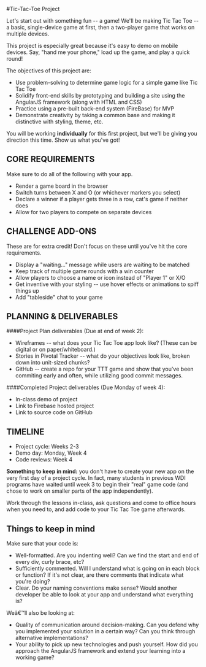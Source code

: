 #Tic-Tac-Toe Project

Let's start out with something fun -- a game! We'll be making Tic Tac Toe -- a basic, single-device game at first, then a two-player game that works on multiple devices.

This project is especially great because it's easy to demo on mobile devices. Say, "hand me your phone," load up the game, and play a quick round!

The objectives of this project are:

* Use problem-solving to determine game logic for a simple game like Tic Tac Toe
* Solidify front-end skills by prototyping and building a site using the AngularJS framework (along with HTML and CSS)
* Practice using a pre-built back-end system (FireBase) for MVP
* Demonstrate creativity by taking a common base and making it distinctive with styling, theme, etc.


You will be working **individually** for this first project, but we'll be giving you direction this time. Show us what you've got!

## CORE REQUIREMENTS
Make sure to do all of the following with your app.

* Render a game board in the browser
* Switch turns between X and O (or whichever markers you select)
* Declare a winner if a player gets three in a row, cat's game if neither does
* Allow for two players to compete on separate devices

## CHALLENGE ADD-ONS
These are for extra credit! Don't focus on these until you've hit the core requirements.

* Display a "waiting..." message while users are waiting to be matched
* Keep track of multiple game rounds with a win counter
* Allow players to choose a name or icon instead of "Player 1" or X/O
* Get inventive with your styling -- use hover effects or animations to spiff things up
* Add "tableside" chat to your game

## PLANNING & DELIVERABLES

####Project Plan deliverables (Due at end of week 2):

* Wireframes -- what does your Tic Tac Toe app look like? (These can be digital or on paper/whiteboard.)
* Stories in Pivotal Tracker -- what do your objectives look like, broken down into unit-sized chunks?
* GitHub -- create a repo for your TTT game and show that you've been commiting early and often, while utilizing good commit messages.


####Completed Project deliverables (Due Monday of week 4):

* In-class demo of project
* Link to Firebase hosted project
* Link to source code on GitHub


## TIMELINE

* Project cycle: Weeks 2-3
* Demo day: Monday, Week 4
* Code reviews: Week 4

**Something to keep in mind:** you don't have to create your new app on the very first day of a project cycle. In fact, many students in previous WDI programs have waited until week 3 to begin their "real" game code (and chose to work on smaller parts of the app independently). 

Work through the lessons in-class, ask questions and come to office hours when you need to, and add code to your Tic Tac Toe game afterwards.


## Things to keep in mind
Make sure that your code is:

* Well-formatted. Are you indenting well? Can we find the start and end of every div, curly brace, etc?
* Sufficiently commented. Will I understand what is going on in each block or function? If it's not clear, are there comments that indicate what you're doing?
* Clear. Do your naming conventions make sense? Would another developer be able to look at your app and understand what everything is?


Weâ€™ll also be looking at:

* Quality of communication around decision-making. Can you defend why you implemented your solution in a certain way? Can you think through alternative implementations?
* Your ability to pick up new technologies and push yourself. How did you approach the AngularJS framework and extend your learning into a working game?

